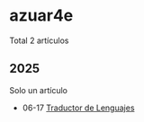 # azuar4e

Total 2 artículos

## 2025

Solo un artículo

- 06-17 [Traductor de Lenguajes](https://azuar4e.github.io/es/posts/tdl/ "2025-06-17 12:30:24")
